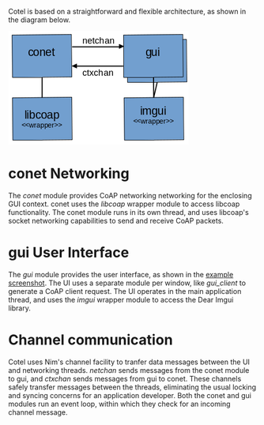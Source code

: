 Cotel is based on a straightforward and flexible architecture, as shown in the diagram below.

![Alt text](./architecture.png)

# conet Networking
The *conet* module provides CoAP networking networking for the enclosing GUI context. conet uses the *libcoap* wrapper module to access libcoap functionality. The conet module runs in its own thread, and uses libcoap's socket networking capabilities to send and receive CoAP packets.

# gui User Interface
The *gui* module provides the user interface, as shown in the [example screenshot](./screenshot.png). The UI uses a separate module per window, like *gui_client* to generate a CoAP client request. The UI operates in the main application thread, and uses the *imgui* wrapper module to access the Dear Imgui library.

# Channel communication
Cotel uses Nim's channel facility to tranfer data messages between the UI and networking threads. *netchan* sends messages from the conet module to gui, and *ctxchan* sends messages from gui to conet. These channels safely transfer messages between the threads, eliminating the usual locking and syncing concerns for an application developer. Both the conet and gui modules run an event loop, within which they check for an incoming channel message.